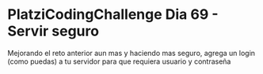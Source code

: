 # PlatziCodingChallenge Dia 69 - Servir seguro

Mejorando el reto anterior aun mas y haciendo mas seguro, agrega un login (como puedas) a tu servidor para que requiera usuario y contraseña